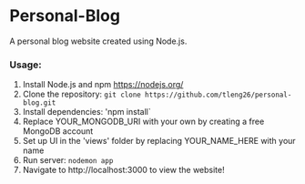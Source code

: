# Personal-Blog
A personal blog website created using Node.js.

### Usage:
1. Install Node.js and npm https://nodejs.org/
2. Clone the repository: `git clone https://github.com/tleng26/personal-blog.git`
3. Install dependencies: 'npm install`
4. Replace YOUR_MONGODB_URI with your own by creating a free MongoDB account
5. Set up UI in the 'views' folder by replacing YOUR_NAME_HERE with your name
6. Run server: `nodemon app`
7. Navigate to http://localhost:3000 to view the website!
